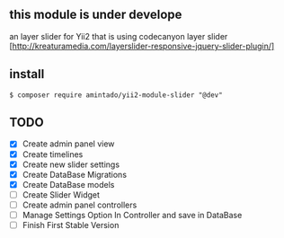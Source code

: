 ## this module is under develope

an layer slider for Yii2 that is using codecanyon layer slider [http://kreaturamedia.com/layerslider-responsive-jquery-slider-plugin/]

## install

````
$ composer require amintado/yii2-module-slider "@dev"
````

## TODO

- [X] Create admin panel view
- [X] Create timelines
- [X] Create new slider settings
- [X] Create DataBase Migrations
- [X] Create DataBase models
- [ ] Create Slider Widget
- [ ] Create admin panel controllers
- [ ] Manage Settings Option In Controller and save in DataBase
- [ ] Finish First Stable Version
